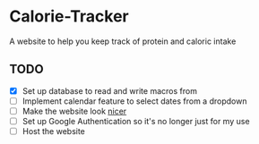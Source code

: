 # Calorie-Tracker
A website to help you keep track of protein and caloric intake

## TODO
- [x] Set up database to read and write macros from
- [ ] Implement calendar feature to select dates from a dropdown
- [ ] Make the website look [nicer](https://www.figma.com/proto/hrmTqFjzYzY06TEzsXt5zg/Calorie-Tracker?type=design&node-id=1-2&scaling=scale-down&page-id=0%3A1&starting-point-node-id=1%3A2)
- [ ] Set up Google Authentication so it's no longer just for my use
- [ ] Host the website
